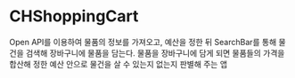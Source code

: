 # CHShoppingCart

Open API를 이용하여 물품의 정보를 가져오고, 예산을 정한 뒤 SearchBar를 통해 물건을 검색해 장바구니에 물품을 담는다.
물품을 장바구니에 담게 되면 물품들의 가격을 합산해 정한 예산 안으로 물건을 살 수 있는지 없는지 판별해 주는 앱
